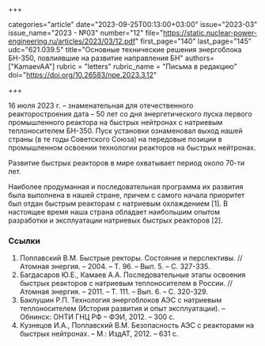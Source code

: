 +++

categories="article"
date="2023-09-25T00:13:00+03:00"
issue="2023-03"
issue_name="2023 - №03"
number="12"
file="https://static.nuclear-power-engineering.ru/articles/2023/03/12.pdf"
first_page="140"
last_page="145"
udc="621.039.5"
title="Основные технические решения энергоблока БН-350, повлиявшие на развитие направления БН"
authors=["KamaevAA"]
rubric = "letters"
rubric_name = "Письма в редакцию"
doi="https://doi.org/10.26583/npe.2023.3.12"

+++

16 июля 2023 г. – знаменательная для отечественного реакторостроения дата – 50 лет со дня энергетического пуска первого промышленного реактора на быстрых нейтронах с натриевым теплоносителем БН-350. Пуск установки ознаменовал выход нашей страны (в те годы Советского Союза) на передовые позиции в промышленном освоении технологии реакторов на быстрых нейтронах. 

Развитие быстрых реакторов в мире охватывает период около 70-ти лет. 

Наиболее продуманная и последовательная программа их развития была выполнена в нашей стране, причем с самого начала приоритет был отдан быстрым реакторам с натриевым охлаждением [1]. В настоящее время наша страна обладает наибольшим опытом разработки и эксплуатации натриевых быстрых реакторов [2].

### Ссылки

1. Поплавский В.М. Быстрые ректоры. Состояние и перспективы. // Атомная энергия. – 2004. – Т. 96. – Вып. 5. – С. 327-335.
2. Багдасаров Ю.Е., Камаев А.А. Последовательные этапы освоения быстрых реакторов с натриевым теплоносителем в России. // Атомная энергия. – 2011. – Т. 111. – Вып. 6. – С. 320-329.
3. Баклушин Р.П. Технология энергоблоков АЭС с натриевым теплоносителем (История развития и опыт эксплуатации). – Обнинск: ОНТИ ГНЦ РФ – ФЭИ, 2012. – 300 с.
4. Кузнецов И.А., Поплавский В.М. Безопасность АЭС с реакторами на быстрых нейтронах. – М.: ИздАТ, 2012. – 631 с.